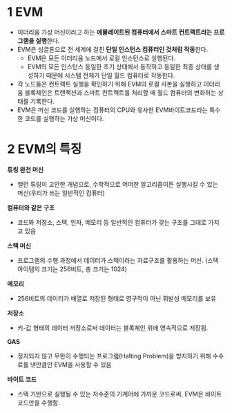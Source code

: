 # 1 EVM

* 이더리움 가상 머신이라고 하는 **에뮬레이트된 컴퓨터에서 스마트 컨트랙트라는 프로그램을 실행**한다.
* EVM은 싱글톤으로 전 세계에 걸친 **단일 인스턴스 컴퓨터인 것처럼 작동**한다.
  * EVM은 모든 이더리움 노드에서 로컬 인스턴스로 실행된다.
  * EVM의 모든 인스턴스 동일한 초기 상태에서 동작하고 동일한 최종 상태를 생성하기 때문에 시스템 전체가 단일 월드 컴퓨터로 작동한다.
* 각 노드들은 컨트랙트 실행을 확인하기 위해 EVM의 로컬 사본을 실행하고 이더리움 블록체인은 트랜잭션과 스마트 컨트랙트를 처리할 때 월드 컴퓨터의 변화하는 상태를 기록한다.
* EVM은 머신 코드를 실행하는 컴퓨터의 CPU와 유사한 EVM바이트코드라는 특수한 코드를 실행하는 가상 머신이다.



# 2 EVM의 특징

**튜링 완전 머신**

* 앨런 튜링이 고안한 개념으로, 수학적으로 어떠한 알고리즘이든 실행시킬 수 있는 머신(우리가 쓰는 일반적인 컴퓨터)

**컴퓨터와 같은 구조**

* 코드와 저장소, 스택, 인자, 메모리 등 일반적인 컴퓨터가 갖는 구조를 그대로 가지고 있음

**스택 머신**

* 프로그램의 수행 과정에서 데이터가 스택이라는 자료구조를 활용하는 머신. (스택 아이템의 크기는 256비트, 총 크기는 1024)

**메모리**

* 256비트의 데이터가 배열로 저장된 형태로 영구적이 아닌 휘발성 메모리를 보유

**저장소**

* 키-값 형태의 데이터 저장소로써 데이터는 블록체인 위에 영속적으로 저장됨.

**GAS**

* 정지되지 않고 무한히 수행되는 프로그램(Halting Problem)을 방지하기 위해 수수료를 낸만큼만 EVM을 사용할 수 있음

**바이트 코드**

* 스택 기반으로 실행될 수 있는 저수준의 기계어에 가까운 코드로써, EVM은 바이트 코드만을 수행함.


